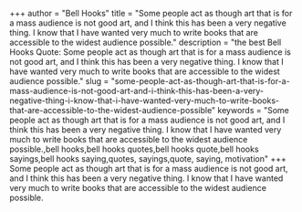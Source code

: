 +++
author = "Bell Hooks"
title = "Some people act as though art that is for a mass audience is not good art, and I think this has been a very negative thing. I know that I have wanted very much to write books that are accessible to the widest audience possible."
description = "the best Bell Hooks Quote: Some people act as though art that is for a mass audience is not good art, and I think this has been a very negative thing. I know that I have wanted very much to write books that are accessible to the widest audience possible."
slug = "some-people-act-as-though-art-that-is-for-a-mass-audience-is-not-good-art-and-i-think-this-has-been-a-very-negative-thing-i-know-that-i-have-wanted-very-much-to-write-books-that-are-accessible-to-the-widest-audience-possible"
keywords = "Some people act as though art that is for a mass audience is not good art, and I think this has been a very negative thing. I know that I have wanted very much to write books that are accessible to the widest audience possible.,bell hooks,bell hooks quotes,bell hooks quote,bell hooks sayings,bell hooks saying,quotes, sayings,quote, saying, motivation"
+++
Some people act as though art that is for a mass audience is not good art, and I think this has been a very negative thing. I know that I have wanted very much to write books that are accessible to the widest audience possible.
